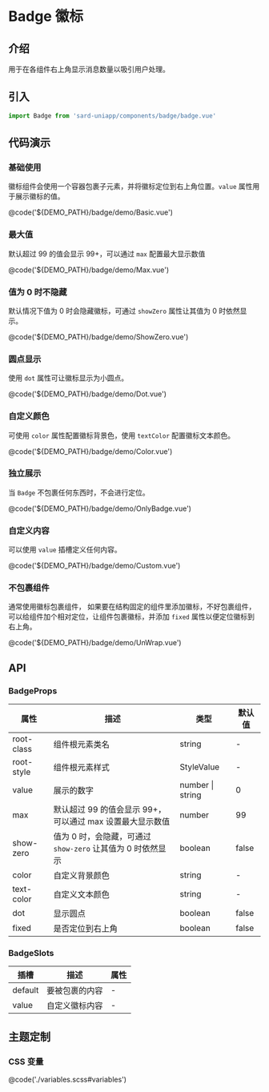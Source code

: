 # Badge 徽标

## 介绍

用于在各组件右上角显示消息数量以吸引用户处理。

## 引入

```ts
import Badge from 'sard-uniapp/components/badge/badge.vue'
```

## 代码演示

### 基础使用

徽标组件会使用一个容器包裹子元素，并将徽标定位到右上角位置。`value` 属性用于展示徽标的值。

@code('${DEMO_PATH}/badge/demo/Basic.vue')

### 最大值

默认超过 99 的值会显示 99+，可以通过 `max` 配置最大显示数值

@code('${DEMO_PATH}/badge/demo/Max.vue')

### 值为 0 时不隐藏

默认情况下值为 0 时会隐藏徽标，可通过 `showZero` 属性让其值为 0 时依然显示。

@code('${DEMO_PATH}/badge/demo/ShowZero.vue')

### 圆点显示

使用 `dot` 属性可让徽标显示为小圆点。

@code('${DEMO_PATH}/badge/demo/Dot.vue')

### 自定义颜色

可使用 `color` 属性配置徽标背景色，使用 `textColor` 配置徽标文本颜色。

@code('${DEMO_PATH}/badge/demo/Color.vue')

### 独立展示

当 `Badge` 不包裹任何东西时，不会进行定位。

@code('${DEMO_PATH}/badge/demo/OnlyBadge.vue')

### 自定义内容

可以使用 `value` 插槽定义任何内容。

@code('${DEMO_PATH}/badge/demo/Custom.vue')

### 不包裹组件

通常使用徽标包裹组件， 如果要在结构固定的组件里添加徽标，不好包裹组件，可以给组件加个相对定位，让组件包裹徽标，并添加 `fixed` 属性以便定位徽标到右上角。

@code('${DEMO_PATH}/badge/demo/UnWrap.vue')

## API

### BadgeProps

| 属性       | 描述                                                        | 类型             | 默认值 |
| ---------- | ----------------------------------------------------------- | ---------------- | ------ |
| root-class | 组件根元素类名                                              | string           | -      |
| root-style | 组件根元素样式                                              | StyleValue       | -      |
| value      | 展示的数字                                                  | number \| string | 0      |
| max        | 默认超过 99 的值会显示 99+，可以通过 max 设置最大显示数值   | number           | 99     |
| show-zero  | 值为 0 时，会隐藏，可通过 `show-zero` 让其值为 0 时依然显示 | boolean          | false  |
| color      | 自定义背景颜色                                              | string           | -      |
| text-color | 自定义文本颜色                                              | string           | -      |
| dot        | 显示圆点                                                    | boolean          | false  |
| fixed      | 是否定位到右上角                                            | boolean          | false  |

### BadgeSlots

| 插槽    | 描述           | 属性 |
| ------- | -------------- | ---- |
| default | 要被包裹的内容 | -    |
| value   | 自定义徽标内容 | -    |

## 主题定制

### CSS 变量

@code('./variables.scss#variables')
